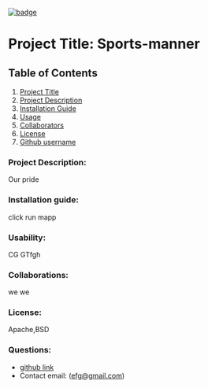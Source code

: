 
[![badge](https://img.shields.io/badge/license-Apache,BSD-green)](https://img.shields.io/badge/license-Apache,BSD-green)

# Project Title: Sports-manner

## Table of Contents
1. [Project Title](#project-title-)
2. [Project Description](#project-description-) 
3. [Installation Guide](#Installation-guide-)
4. [Usage](#usability-)
5. [Collaborators](#collaborations-)
6. [License](#license-)
7. [Github username](#questions-)

### Project Description:
Our pride

### Installation guide: 
click run mapp

### Usability:
CG GTfgh

### Collaborations: 
we we

### License: 
Apache,BSD

### Questions: 
- [github link](http://www.github.com/isaacA) 
- Contact email: (efg@gmail.com)
